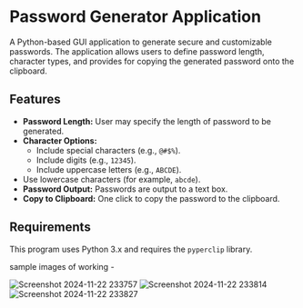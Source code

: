 # Password Generator Application

A Python-based GUI application to generate secure and customizable passwords. The application allows users to define password length, character types, and provides for copying the generated password onto the clipboard.

## Features

- **Password Length:** User may specify the length of password to be generated.
- **Character Options:**
  - Include special characters (e.g., `@#$%`).
  - Include digits (e.g., `12345`).
  - Include uppercase letters (e.g., `ABCDE`).
- Use lowercase characters (for example, `abcde`).
- **Password Output:** Passwords are output to a text box.
- **Copy to Clipboard:** One click to copy the password to the clipboard.

## Requirements

This program uses Python 3.x and requires the `pyperclip` library.

sample images of working -

![Screenshot 2024-11-22 233757](https://github.com/user-attachments/assets/28e67802-be56-4512-837e-68865dbe7b77)
![Screenshot 2024-11-22 233814](https://github.com/user-attachments/assets/d46d41a3-47b0-48b9-a46c-206354682496)
![Screenshot 2024-11-22 233827](https://github.com/user-attachments/assets/24b50449-fb2d-4a84-904b-1414e5afb89e)

